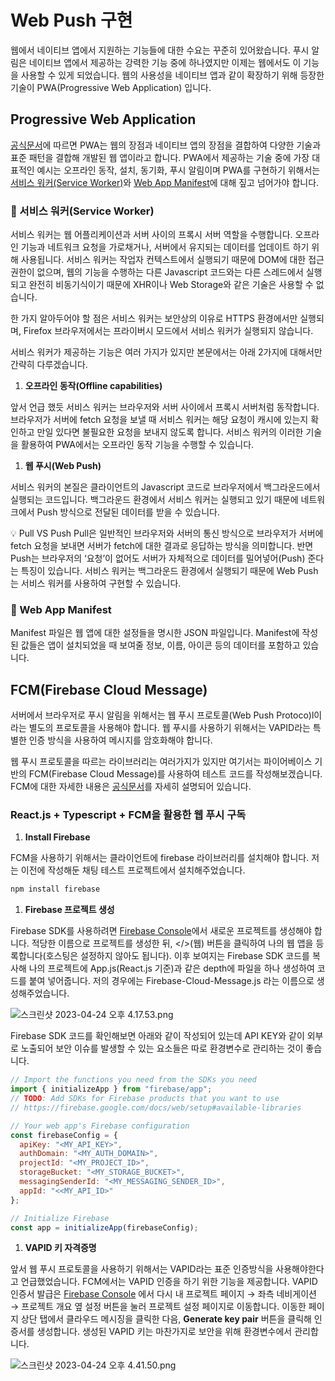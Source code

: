 # Web Push 구현

웹에서 네이티브 앱에서 지원하는 기능들에 대한 수요는 꾸준히 있어왔습니다. 푸시 알림은 네이티브 앱에서 제공하는 강력한 기능 중에 하나였지만 이제는 웹에서도 이 기능을 사용할 수 있게 되었습니다. 웹의 사용성을 네이티브 앱과 같이 확장하기 위해 등장한 기술이 PWA(Progressive Web Application) 입니다.

## Progressive Web Application

  [공식문서](https://developer.mozilla.org/en-US/docs/Web/Progressive_web_apps/Tutorials/js13kGames/Introduction)에 따르면 PWA는 웹의 장점과 네이티브 앱의 장점을 결합하여 다양한 기술과 표준 패턴을 결합해 개발된 웹 앱이라고 합니다. PWA에서 제공하는 기술 중에 가장 대표적인 예시는 오프라인 동작, 설치, 동기화, 푸시 알림이며 PWA를 구현하기 위해서는 [서비스 워커(Service Worker)](https://developer.mozilla.org/en-US/docs/Web/API/Service_Worker_API)와 [Web App Manifest](https://developer.mozilla.org/ko/docs/Web/Manifest)에 대해 짚고 넘어가야 합니다.

### 🔧 서비스 워커(Service Worker)

  서비스 워커는 웹 어플리케이션과 서버 사이의 프록시 서버 역할을 수행합니다. 오프라인 기능과 네트워크 요청을 가로채거나, 서버에서 유지되는 데이터를 업데이트 하기 위해 사용됩니다. 서비스 워커는 작업자 컨텍스트에서 실행되기 때문에 DOM에 대한 접근권한이 없으며, 웹의 기능을 수행하는 다른 Javascript 코드와는 다른 스레드에서 실행되고 완전히 비동기식이기 때문에 XHR이나 Web Storage와 같은 기술은 사용할 수 없습니다.

  한 가지 알아두어야 할 점은 서비스 워커는 보안상의 이유로 HTTPS 환경에서만 실행되며, Firefox 브라우저에서는 프라이버시 모드에서 서비스 워커가 실행되지 않습니다.

  서비스 워커가 제공하는 기능은 여러 가지가 있지만 본문에서는 아래 2가지에 대해서만 간략히 다루겠습니다.

1. **오프라인 동작(Offline capabilities)**

  앞서 언급 했듯 서비스 워커는 브라우저와 서버 사이에서 프록시 서버처럼 동작합니다. 브라우저가 서버에 fetch 요청을 보낼 때 서비스 워커는 해당 요청이 캐시에 있는지 확인하고 만일 있다면 불필요한 요청을 보내지 않도록 합니다. 서비스 워커의 이러한 기술을 활용하여 PWA에서는  오프라인 동작 기능을 수행할 수 있습니다.

1. **웹 푸시(Web Push)**

  서비스 워커의 본질은 클라이언트의 Javascript 코드로 브라우저에서 백그라운드에서 실행되는 코드입니다. 백그라운드 환경에서 서비스 워커는 실행되고 있기 때문에 네트워크에서 Push 방식으로 전달된 데이터를 받을 수 있습니다. 

<aside>
💡 Pull VS Push
  Pull은 일반적인 브라우저와 서버의 통신 방식으로 브라우저가 서버에 fetch 요청을 보내면 서버가 fetch에 대한 결과로 응답하는 방식을 의미합니다. 반면 Push는 브라우저의 ‘요청’이 없어도 서버가 자체적으로 데이터를 밀어넣어(Push) 준다는 특징이 있습니다. 서비스 워커는 백그라운드 환경에서 실행되기 때문에 Web Push는 서비스 워커를 사용하여 구현할 수 있습니다.

</aside>

### 📄 Web App Manifest

  Manifest 파일은 웹 앱에 대한 설정들을 명시한 JSON 파일입니다. Manifest에 작성된 값들은 앱이 설치되었을 때 보여줄 정보, 이름, 아이콘 등의 데이터를 포함하고 있습니다.

## FCM(Firebase Cloud Message)

  서버에서 브라우저로 푸시 알림을 위해서는 웹 푸시 프로토콜(Web Push Protoco)l이라는 별도의 프로토콜을 사용해야 합니다. 웹 푸시를 사용하기 위해서는 VAPID라는 특별한 인증 방식을 사용하여 메시지를 암호화해야 합니다.

  웹 푸시 프로토콜을 따르는 라이브러리는 여러가지가 있지만 여기서는 파이어베이스 기반의 FCM(Firebase Cloud Message)를 사용하여 테스트 코드를 작성해보겠습니다. FCM에 대한 자세한 내용은 [공식문서](https://firebase.google.com/docs/cloud-messaging?hl=ko)를 자세히 설명되어 있습니다.

### React.js + Typescript + FCM을 활용한 웹 푸시 구독

1. **Install Firebase**

  FCM을 사용하기 위해서는 클라이언트에 firebase 라이브러리를 설치해야 합니다. 저는 이전에 작성해둔 채팅 테스트 프로젝트에서 설치해주었습니다.

```bash
npm install firebase
```

1. **Firebase 프로젝트 생성**

  Firebase SDK를 사용하려면 [Firebase Console](https://console.firebase.google.com)에서 새로운 프로젝트를 생성해야 합니다. 적당한 이름으로 프로젝트를 생성한 뒤, </>(웹) 버튼을 클릭하여 나의 웹 앱을 등록합니다(호스팅은 설정하지 않아도 됩니다). 이후 보여지는 Firebase SDK 코드를 복사해 나의 프로젝트에 App.js(React.js 기준)과 같은 depth에 파일을 하나 생성하여 코드를 붙여 넣어줍니다. 저의 경우에는 Firebase-Cloud-Message.js 라는 이름으로 생성해주었습니다.

![스크린샷 2023-04-24 오후 4.17.53.png](Firebase_Console.png)

  Firebase SDK 코드를 확인해보면 아래와 같이 작성되어 있는데 API KEY와 같이 외부로 노출되어 보안 이슈를 발생할 수 있는 요소들은 따로 환경변수로 관리하는 것이 좋습니다.

```jsx
// Import the functions you need from the SDKs you need
import { initializeApp } from "firebase/app";
// TODO: Add SDKs for Firebase products that you want to use
// https://firebase.google.com/docs/web/setup#available-libraries

// Your web app's Firebase configuration
const firebaseConfig = {
  apiKey: "<MY_API_KEY>",
  authDomain: "<MY_AUTH_DOMAIN>",
  projectId: "<MY_PROJECT_ID>",
  storageBucket: "<MY_STORAGE_BUCKET>",
  messagingSenderId: "<MY_MESSAGING_SENDER_ID>",
  appId: "<<MY_API_ID>"
};

// Initialize Firebase
const app = initializeApp(firebaseConfig);
```

1. **VAPID 키 자격증명**

  앞서 웹 푸시 프로토콜을 사용하기 위해서는 VAPID라는 표준 인증방식을 사용해야한다고 언급했었습니다. FCM에서는 VAPID 인증을 하기 위한 기능을 제공합니다. VAPID 인증서 발급은 [Firebase Console](https://console.firebase.google.com) 에서 다시 내 프로젝트 페이지 → 좌측 네비게이션 → 프로젝트 개요 옆 설정 버튼을 눌러 프로젝트 설정 페이지로 이동합니다. 이동한 페이지 상단 탭에서 클라우드 메시징을 클릭한 다음, **Generate key pair** 버튼을 클릭해 인증서를 생성합니다. 생성된 VAPID 키는 마찬가지로 보안을 위해 환경변수에서 관리합니다.

![스크린샷 2023-04-24 오후 4.41.50.png](Firebase_Console2.png)
